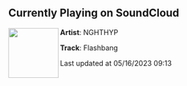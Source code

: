 ## Currently Playing on SoundCloud

[<img align="left" width="100" src="https://i1.sndcdn.com/artworks-CMvILARTE9nuhMio-qDFCwg-t500x500.jpg">](https://soundcloud.com/nghthyp/flashbang)

**Artist**: NGHTHYP 

**Track**: Flashbang

Last updated at 05/16/2023 09:13
